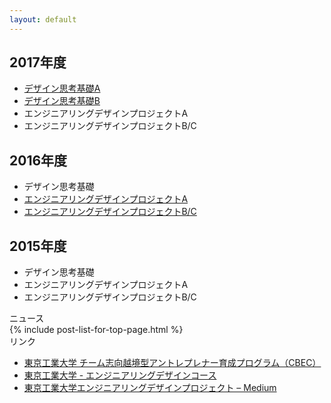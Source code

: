 ```yaml
---
layout: default
---
```



<div class="row">

<div class="col-md-6">

<h2>2017年度</h2>
<ul>
<li><a href="/2017-dtf-a/">デザイン思考基礎A</a></li>
<li><a href="/2017-dtf-b/">デザイン思考基礎B</a></li>
<li>エンジニアリングデザインプロジェクトA</li>
<li>エンジニアリングデザインプロジェクトB/C</li>
</ul>

<h2>2016年度</h2>
<ul>
<li>デザイン思考基礎</li>
<li><a href="/2016-edp-bc/">エンジニアリングデザインプロジェクトA</a></li>
<li><a href="/2016-edp-bc/">エンジニアリングデザインプロジェクトB/C</a></li>
</ul>


<h2>2015年度</h2>
<ul>
<li>デザイン思考基礎</li>
<li>エンジニアリングデザインプロジェクトA</li>
<li>エンジニアリングデザインプロジェクトB/C</li>
</ul>

</div>

<div class="col-md-6">

<div class="panel panel-default">
  <div class="panel-heading">ニュース</div>
  <div class="panel-body">
  {% include post-list-for-top-page.html %}
  </div>
</div>

<div class="panel panel-default">
  <div class="panel-heading">リンク</div>
  <div class="panel-body">
<ul>
<li><a href="http://www.eng.titech.ac.jp/~cbe/">東京工業大学 チーム志向越境型アントレプレナー育成プログラム（CBEC）</a></li>
<li><a href="http://www.esd.titech.ac.jp/">東京工業大学 - エンジニアリングデザインコース</a></li>
<li><a href="https://medium.com/titech-eng-and-design">東京工業大学エンジニアリングデザインプロジェクト – Medium</a></li>
</ul>
  </div>
</div>

</div>

</div>
